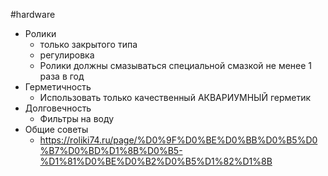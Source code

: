 #hardware 
- Ролики
	- только закрытого типа
	- регулировка
	- Ролики должны смазываться специальной смазкой не менее 1 раза в год
- Герметичность
	- Использовать только качественный АКВАРИУМНЫЙ герметик
- Долговечность
	- Фильтры на воду
- Общие советы
	- https://roliki74.ru/page/%D0%9F%D0%BE%D0%BB%D0%B5%D0%B7%D0%BD%D1%8B%D0%B5-%D1%81%D0%BE%D0%B2%D0%B5%D1%82%D1%8B